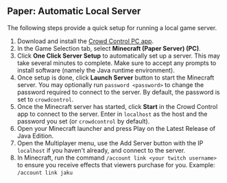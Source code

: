 ## Paper: Automatic Local Server

The following steps provide a quick setup for running a local game server.

1. Download and install the [Crowd Control PC app](https://crowdcontrol.live/setup).
2. In the Game Selection tab, select **Minecraft (Paper Server) (PC)**.
3. Click **One Click Server Setup** to automatically set up a server. This may take several minutes
   to complete. Make sure to accept any prompts to install software (namely the Java runtime
   environment).
4. Once setup is done, click **Launch Server** button to start the Minecraft server. You may
   optionally run `password <password>` to change the password required to connect to the server.
   By default, the password is set to `crowdcontrol`.
5. Once the Minecraft server has started, click **Start** in the Crowd Control app to connect to the
   server. Enter in `localhost` as the host and the password you set (or `crowdcontrol` by default).
6. Open your Minecraft launcher and press Play on the Latest Release of Java Edition.
7. Open the Multiplayer menu, use the Add Server button with the IP `localhost` if you haven't
   already, and connect to the server.
8. In Minecraft, run the command `/account link <your twitch username>` to ensure you receive
   effects that viewers purchase for you. Example: `/account link jaku`
